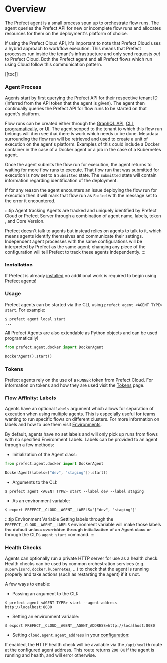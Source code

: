# Overview

The Prefect agent is a small process spun up to orchestrate flow runs. The agent queries the Prefect API for new or incomplete flow runs and allocates resources for them on the deployment's platform of choice.

If using the Prefect Cloud API, it's important to note that Prefect Cloud uses a hybrid approach to workflow execution. This means that Prefect processes run inside the tenant's infrastructure and only send requests _out_ to Prefect Cloud. Both the Prefect agent and all Prefect flows which run using Cloud follow this communication pattern.

[[toc]]

### Agent Process

Agents start by first querying the Prefect API for their respective tenant ID (inferred from the API token that the agent is given). The agent then continually queries the Prefect API for flow runs to be started on that agent's platform.

Flow runs can be created either through the [GraphQL API](../concepts/graphql.html), [CLI](../concepts/cli.html), [programatically](../concepts/flow_runs.html#creating-a-flow-run), or [UI](../concepts/ui.html). The agent scoped to the tenant to which this flow run belongs will then see that there is work which needs to be done. Metadata surrounding the flow run will be retrieved and used to create a unit of execution on the agent's platform. Examples of this could include a Docker container in the case of a Docker agent or a job in the case of a Kubernetes agent.

Once the agent submits the flow run for execution, the agent returns to waiting for more flow runs to execute. That flow run that was submitted for execution is now set to a `Submitted` state. The `Submitted` state will contain information regarding identification of the deployment.

If for any reason the agent encounters an issue deploying the flow run for execution then it will mark that flow run as `Failed` with the message set to the error it encountered.

:::tip Agent tracking
Agents are tracked and uniquely identified by Prefect Cloud or Prefect Server through a combination of agent name, labels, token <Badge text="Cloud"/>, and Core Version.

Prefect doesn't talk to agents but instead relies on agents to talk to it, which means agents identify themselves and communicate their settings. Independent agent processes with the same configurations will be interpreted by Prefect as the same agent; changing any piece of the configuration will tell Prefect to track these agents independently.
:::

### Installation

If Prefect is already [installed](../../core/getting_started/installation.html) no additional work is required to begin using Prefect agents!

### Usage

Prefect agents can be started via the CLI, using `prefect agent <AGENT TYPE> start`. For example:

```
$ prefect agent local start
...
```

All Prefect Agents are also extendable as Python objects and can be used programatically!

```python
from prefect.agent.docker import DockerAgent

DockerAgent().start()
```

### Tokens <Badge text="Cloud"/>

Prefect agents rely on the use of a `RUNNER` token from Prefect Cloud. For information on tokens and how they are used visit the [Tokens](../concepts/tokens.html) page.

### Flow Affinity: Labels

Agents have an optional `labels` argument which allows for separation of execution when using multiple agents. This is especially useful for teams wanting to run specific flows on different clusters. For more information on labels and how to use them visit [Environments](../execution/overview.html#labels).

By default, agents have no set labels and will only pick up runs from flows with no specified Environment Labels. Labels can be provided to an agent through a few methods:

- Initialization of the Agent class:

```python
from prefect.agent.docker import DockerAgent

DockerAgent(labels=["dev", "staging"]).start()
```

- Arguments to the CLI:

```
$ prefect agent <AGENT TYPE> start --label dev --label staging
```

- As an environment variable:

```
$ export PREFECT__CLOUD__AGENT__LABELS='["dev", "staging"]'
```

:::tip Environment Variable
Setting labels through the `PREFECT__CLOUD__AGENT__LABELS` environment variable will make those labels the default unless overridden through initialization of an Agent class or through the CLI's `agent start` command.
:::

### Health Checks

Agents can optionally run a private HTTP server for use as a health check.
Health checks can be used by common orchestration services (e.g.
`supervisord`, `docker`, `kubernetes`, ...) to check that the agent is
running properly and take actions (such as restarting the agent) if it's not.

A few ways to enable:

- Passing an argument to the CLI:

```
$ prefect agent <AGENT TYPE> start --agent-address http://localhost:8080
```

- Setting an environment variable:

```
$ export PREFECT__CLOUD__AGENT__AGENT_ADDRESS=http://localhost:8080
```

- Setting `cloud.agent.agent_address` in your [configuration](../../core/concepts/configuration.html):

If enabled, the HTTP health check will be available via the `/api/health`
route at the configured agent address. This route returns `200 OK` if the
agent is running and health, and will error otherwise.
